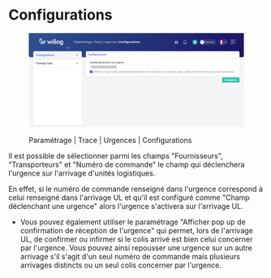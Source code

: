 # Configurations

<figure><img src="../../../.gitbook/assets/urgence_param.png" alt=""><figcaption><p>Paramétrage | Trace | Urgences | Configurations</p></figcaption></figure>

Il est possible de sélectionner parmi les champs "Fournisseurs", "Transporteurs" et "Numéro de commande" le champ qui déclenchera l'urgence sur l'arrivage d'unités logistiques.&#x20;

En effet, si le numéro de commande renseigné dans l'urgence correspond à celui renseigné dans l'arrivage UL et qu'il est configuré comme "Champ déclenchant une urgence" alors l'urgence s'activera sur l'arrivage UL.

* Vous pouvez également utiliser le paramétrage "Afficher pop up de confirmation de réception de l'urgence" qui permet, lors de l'arrivage UL, de confirmer ou infirmer si le colis arrivé est bien celui concerner par l'urgence. Vous pouvez ainsi repousser une urgence sur un autre arrivage s'il s'agit d'un seul numéro de commande mais plusieurs arrivages distincts ou un seul colis concerner par l'urgence.&#x20;

